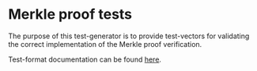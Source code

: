 # Merkle proof tests

The purpose of this test-generator is to provide test-vectors for validating the correct implementation of the Merkle proof verification.

Test-format documentation can be found [here](../../formats/merkle_proof/README.md).
